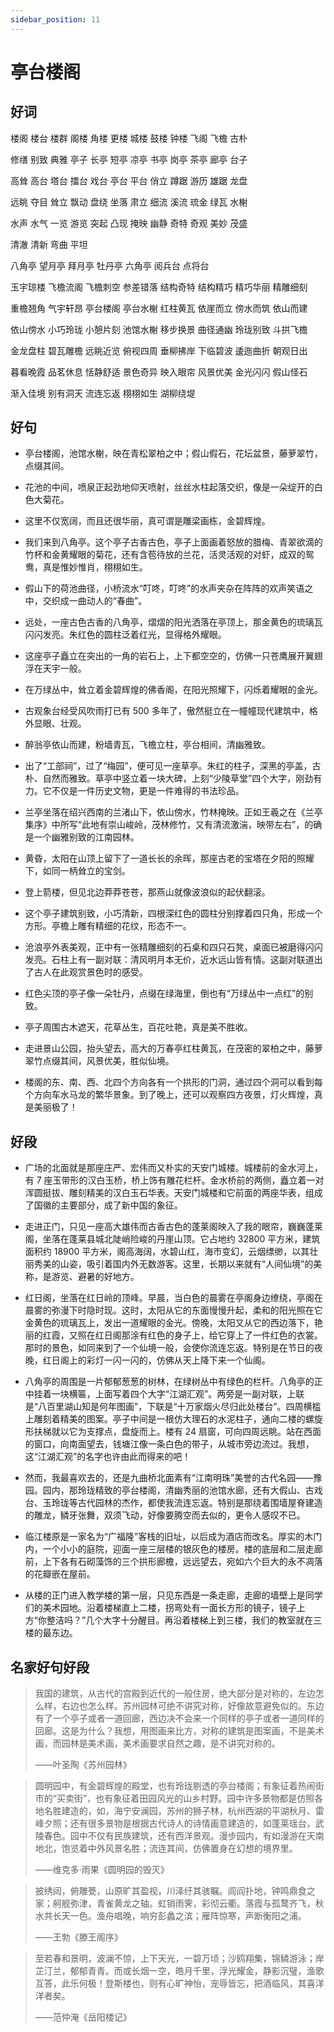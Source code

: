 ```yaml
---
sidebar_position: 11
---
```


# 亭台楼阁

## 好词

楼阁 楼台 楼群 阁楼 角楼 更楼 城楼 鼓楼 钟楼 飞阁 飞檐 古朴

修缮 别致 典雅 亭子 长亭 短亭 凉亭 书亭 岗亭 茶亭 廊亭 台子

高耸 高台 塔台 擂台 戏台 亭台 平台 俏立 蹲踞 游历 雄踞 龙盘

远眺 夺目 耸立 飘动 盘绕 坐落 肃立 细流 溪流 琉金 绿瓦 水榭

水声 水气 一览 游览 突起 凸现 掩映 幽静 奇特 奇观 美妙 茂盛

清澈 清新 弯曲 平坦

八角亭 望月亭 拜月亭 牡丹亭 六角亭 阅兵台 点将台

玉宇琼楼 飞檐流阁 飞檐刺空 参差错落 结构奇特 结构精巧 精巧华丽 精雕细刻

重檐翘角 气宇轩昂 亭台楼阁 亭台水榭 红柱黄瓦 依崖而立 傍水而筑 依山而建

依山傍水 小巧玲珑 小憩片刻 池馆水榭 移步换景 曲径通幽 玲珑别致 斗拱飞檐

金龙盘柱 碧瓦雕檐 远眺近览 俯视四周 垂柳拂岸 下临碧波 逶迤曲折 朝观日出

暮看晚霞 品茗休息 恬静舒适 景色奇异 映入眼帘 风景优美 金光闪闪 假山怪石

渐入佳境 别有洞天 流连忘返 栩栩如生 湖柳绕堤

## 好句

- 亭台楼阁，池馆水榭，映在青松翠柏之中；假山假石，花坛盆景，藤萝翠竹，点缀其间。

- 花池的中间，喷泉正起劲地仰天喷射，丝丝水柱起落交织，像是一朵绽开的白色大菊花。
- 这里不仅宽阔，而且还很华丽，真可谓是雕梁画栋，金碧辉煌。

- 我们来到八角亭。这个亭子古香古色，亭子上面画着怒放的腊梅、青翠欲滴的竹杯和金黄耀眼的菊花，还有含苞待放的兰花，活灵活观的对虾，成双的鸳鸯，真是惟妙惟肖，栩栩如生。

- 假山下的荷池曲径，小桥流水“叮咚，叮咚”的水声夹杂在阵阵的欢声笑语之中，交织成一曲动人的“春曲”。

- 远处，一座古色古香的八角亭，熠熠的阳光洒落在亭顶上，那金黄色的琉璃瓦闪闪发亮。朱红色的圆柱泛着红光，显得格外耀眼。

- 这座亭子矗立在突出的一角的岩石上，上下都空空的，仿佛一只苍鹰展开翼翅浮在天宇一般。

- 在万绿丛中，耸立着金碧辉煌的佛香阁，在阳光照耀下，闪烁着耀眼的金光。

- 古观象台经受风吹雨打已有 500 多年了，傲然挺立在一幢幢现代建筑中，格外显眼、壮观。
- 醉翁亭依山而建，粉墙青瓦，飞檐立柱，亭台相间，清幽雅致。

- 出了“工部祠”，过了“梅园”，便可见一座草亭。朱红的柱子，深黑的亭盖，古朴、自然而雅致。草亭中竖立着一块大碑，上刻“少陵草堂”四个大字，刚劲有力。它不仅是一件历史文物，更是一件难得的书法珍品。

- 兰亭坐落在绍兴西南的兰渚山下，依山傍水，竹林掩映。正如王羲之在《兰亭集序》中所写“此地有崇山峻岭，茂林修竹，又有清流激湍，映带左右”，的确是一个幽雅别致的江南园林。

- 黄昏，太阳在山顶上留下了一道长长的余晖，那座古老的宝塔在夕阳的照耀下，如同一柄耸立的宝剑。

- 登上箭楼，但见北边莽莽苍苍，那燕山就像波浪似的起伏翻滚。

- 这个亭子建筑别致，小巧清新，四根深红色的圆柱分别撑着四只角，形成一个方形。亭檐上雕有精细的花纹，形态不一。

- 沧浪亭外表美观，正中有一张精雕细刻的石桌和四只石凳，桌面已被磨得闪闪发亮。石柱上有一副对联：清风明月本无价，近水远山皆有情。这副对联道出了古人在此观赏景色时的感受。

- 红色尖顶的亭子像一朵牡丹，点缀在绿海里，倒也有“万绿丛中一点红”的别致。

- 亭子周围古木遮天，花草丛生，百花吐艳，真是美不胜收。

- 走进景山公园，抬头望去，高大的万春亭红柱黄瓦，在茂密的翠柏之中，藤萝翠竹点缀其间，风景优美，胜似仙境。

- 楼阁的东、南、西、北四个方向各有一个拱形的门洞，通过四个洞可以看到每个方向车水马龙的繁华景象。到了晚上，还可以观察四方夜景，灯火辉煌，真是美丽极了！

## 好段

- 广场的北面就是那座庄严、宏伟而又朴实的天安门城楼。城楼前的金水河上，有 7 座玉带形的汉白玉桥，桥上饰有雕花栏杆。金水桥前的两侧，矗立着一对浑圆挺拔、雕刻精美的汉白玉石华表。天安门城楼和它前面的两座华表，组成了国徽的主要部分，成了新中国的象征。

- 走进正门，只见一座高大雄伟而古香古色的蓬莱阁映入了我的眼帘，巍巍蓬莱阁，坐落在蓬莱县城北陡峭险峻的丹崖山顶。它占地约 32800 平方米，建筑面积约 18900 平方米，阁高海阔，水碧山红，海市变幻，云烟缥缈，以其壮丽秀美的山姿，吸引着国内外无数游客。这里，长期以来就有“人间仙境”的美称，是游览、避暑的好地方。

- 红日阁，坐落在红日岭的顶峰。早晨，当白色的晨雾在亭阁身边缭绕，亭阁在晨雾的弥漫下时隐时现。这时，太阳从它的东面慢慢升起，柔和的阳光照在它金黄色的琉璃瓦上，发出一道耀眼的金光。傍晚，太阳又从它的西边落下，艳丽的红霞，又照在红日阁那涂有红色的身子上，给它穿上了一件红色的衣裳。那时的景色，如同来到了一个仙境一般，会使你流连忘返。特别是在节日的夜晚，红日阁上的彩灯一闪一闪的，仿佛从天上降下来一个仙阁。

- 八角亭的周围是一片郁郁葱葱的树林，在绿树丛中有绿色的栏杆。八角亭的正中挂着一块横匾，上面写着四个大字“江湖汇观”。两旁是一副对联，上联是“八百里湖山知是何年图画”，下联是“十万家烟火尽归此处楼台”。四周横槛上雕刻着精美的图案。亭子中间是一根仿大理石的水泥柱子，通向二楼的螺旋形扶梯就以它为支撑点，盘旋而上。楼有 24 扇窗，可向四周远眺。站在西面的窗口，向南面望去，钱塘江像一条白色的带子，从城市旁边流过。我想，这“江湖汇观”的名字也许由此而得来的吧！

- 然而，我最喜欢去的，还是九曲桥北面素有“江南明珠”美誉的古代名园——豫园。园内，那玲珑精致的亭台楼阁，清幽秀丽的池馆水廊，还有大假山、古戏台、玉玲珑等古代园林的杰作，都使我流连忘返。特别是那绕着围墙屋脊建造的雕龙，鳞牙张舞，双须飞动，好像要腾空而去似的，更令人感叹不已。

- 临江楼原是一家名为“广福隆”客栈的旧址，以后成为酒店而改名。厚实的木门内，一个小小的庭院，迎面一座三层楼的银灰色的楼房。楼的底层和二层走廊前，上下各有石砌藻饰的三个拱形廊檐，远远望去，宛如六个巨大的永不凋落的花瓣嵌在屋前。

- 从楼的正门进入教学楼的第一层，只见东西是一条走廊，走廊的墙壁上是同学们的美术园地。沿着楼梯直上二楼，拐弯处有一面长方形的镜子，镜子上方“你整洁吗？”几个大字十分醒目。再沿着楼梯上到三楼，我们的教室就在三楼的最东边。

## 名家好句好段

> 我国的建筑，从古代的宫殿到近代的一般住房，绝大部分是对称的，左边怎么样，右边也怎么样。苏州园林可绝不讲究对称，好像故意避免似的。东边有了一个亭子或者一道回廊，西边决不会来一个同样的亭子或者一道同样的回廊。这是为什么？我想，用图画来比方，对称的建筑是图案画，不是美术画，而园林是美术画，美术画要求自然之趣，是不讲究对称的。
>
> ——叶圣陶《苏州园林》

> 圆明园中，有金碧辉煌的殿堂，也有玲珑剔透的亭台楼阁；有象征着热闹街市的“买卖街”，也有象征着田园风光的山乡村野。园中许多景物都是仿照各地名胜建造的，如，海宁安澜园，苏州的狮子林，杭州西湖的平湖秋月、雷峰夕照；还有很多景物是根据古代诗人的诗情画意建造的，如蓬莱瑶台，武陵春色。园中不仅有民族建筑，还有西洋景观。漫步园内，有如漫游在天南地北，饱览着中外风景名胜；流连其间，仿佛置身在幻想的境界里。
>
> ——维克多·雨果《圆明园的毁灭》

> 披绣闼，俯雕甍，山原旷其盈视，川泽纡其骇瞩。闾阎扑地，钟鸣鼎食之家；舸舰弥津，青雀黄龙之轴。虹销雨霁，彩彻云衢。落霞与孤鹜齐飞，秋水共长天一色。渔舟唱晚，响穷彭蠡之滨；雁阵惊寒，声断衡阳之浦。
>
> ——王勃《滕王阁序》

> 至若春和景明，波澜不惊，上下天光，一碧万顷；沙鸥翔集，锦鳞游泳；岸芷汀兰，郁郁青青。而或长烟一空，皓月千里，浮光耀金，静影沉璧，渔歌互答，此乐何极！登斯楼也，则有心旷神怡，宠辱皆忘，把酒临风，其喜洋洋者矣。
>
> ——范仲淹《岳阳楼记》
